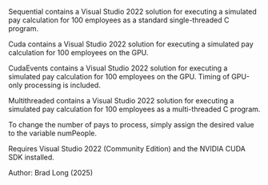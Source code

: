 Sequential contains a Visual Studio 2022 solution for executing a simulated pay calculation for 100 employees as a standard single-threaded C program.

Cuda contains a Visual Studio 2022 solution for executing a simulated pay calculation for 100 employees on the GPU.

CudaEvents contains a Visual Studio 2022 solution for executing a simulated pay calculation for 100 employees on the GPU. Timing of GPU-only processing is included.

Multithreaded contains a Visual Studio 2022 solution for executing a simulated pay calculation for 100 employees as a multi-threaded C program.

To change the number of pays to process, simply assign the desired value to the variable numPeople.

Requires Visual Studio 2022 (Community Edition) and the NVIDIA CUDA SDK installed.

Author: Brad Long (2025)
